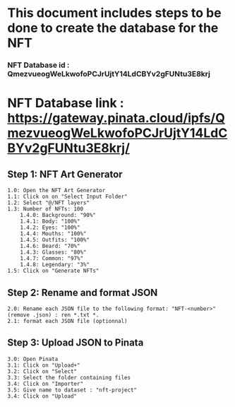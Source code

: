 # This document includes steps to be done to create the database for the NFT

### NFT Database id : QmezvueogWeLkwofoPCJrUjtY14LdCBYv2gFUNtu3E8krj
# NFT Database link : https://gateway.pinata.cloud/ipfs/QmezvueogWeLkwofoPCJrUjtY14LdCBYv2gFUNtu3E8krj/

## Step 1: NFT Art Generator
    1.0: Open the NFT Art Generator
    1.1: Click on on "Select Input Folder"
    1.2: Select "@/NFT layers"
    1.3: Number of NFTs: 100
        1.4.0: Background: "90%"
        1.4.1: Body: "100%"
        1.4.2: Eyes: "100%"
        1.4.4: Mouths: "100%"
        1.4.5: Outfits: "100%"
        1.4.6: Beard: "70%"
        1.4.3: Glasses: "80%"
        1.4.7: Common: "97%"
        1.4.8: Legendary: "3%"
    1.5: Click on "Generate NFTs"

## Step 2: Rename and format JSON
    2.0: Rename each JSON file to the following format: "NFT-<number>" (remove .json) : ren *.txt *.
    2.1: format each JSON file (optionnal)

## Step 3: Upload JSON to Pinata
    3.0: Open Pinata
    3.1: Click on "Upload+"
    3.2: Click on "Select"
    3.3: Select the folder containing files
    3.4: Click on "Importer"
    3.5: Give name to dataset : "nft-project"
    3.4: Click on "Upload"





